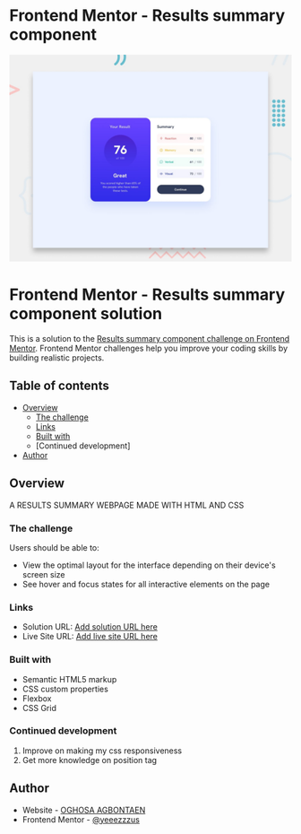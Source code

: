 # Frontend Mentor - Results summary component

![Design preview for the Results summary component coding challenge](./preview.jpg)

# Frontend Mentor - Results summary component solution

This is a solution to the [Results summary component challenge on Frontend Mentor](https://www.frontendmentor.io/challenges/results-summary-component-CE_K6s0maV). Frontend Mentor challenges help you improve your coding skills by building realistic projects. 

## Table of contents

- [Overview](#overview)
  - [The challenge](#the-challenge)
  - [Links](#links)
  - [Built with](#built-with)
  - [Continued development]
- [Author](#author)

## Overview
  A RESULTS SUMMARY WEBPAGE MADE WITH HTML AND CSS
### The challenge

Users should be able to:

- View the optimal layout for the interface depending on their device's screen size
- See hover and focus states for all interactive elements on the page


### Links

- Solution URL: [Add solution URL here](https://your-solution-url.com)
- Live Site URL: [Add live site URL here](https://your-live-site-url.com)


### Built with

- Semantic HTML5 markup
- CSS custom properties
- Flexbox
- CSS Grid

### Continued development
  1. Improve on making my css responsiveness
  2. Get more knowledge on position tag



## Author

- Website - [OGHOSA AGBONTAEN](https://github.com/OghosaAgbontaen)
- Frontend Mentor - [@yeeezzzus](https://www.frontendmentor.io/profile/yeeezzzus)



